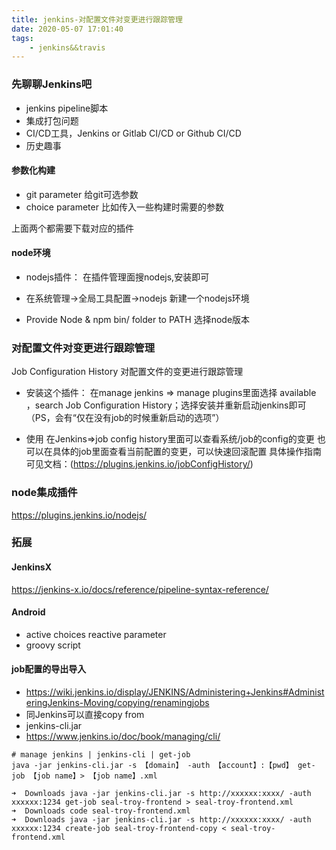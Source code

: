 ```yaml
---
title: jenkins-对配置文件对变更进行跟踪管理
date: 2020-05-07 17:01:40
tags:
    - jenkins&&travis
---
```


### 先聊聊Jenkins吧
- jenkins pipeline脚本
- 集成打包问题
- CI/CD工具，Jenkins or Gitlab CI/CD or Github CI/CD
- 历史趣事


#### 参数化构建
- git parameter
给git可选参数
- choice parameter
比如传入一些构建时需要的参数

上面两个都需要下载对应的插件

#### node环境
- nodejs插件：
在插件管理面搜nodejs,安装即可

- 在系统管理->全局工具配置->nodejs
新建一个nodejs环境

- Provide Node & npm bin/ folder to PATH
选择node版本

### 对配置文件对变更进行跟踪管理
Job Configuration History
对配置文件的变更进行跟踪管理

- 安装这个插件：
在manage jenkins => manage plugins里面选择 available ，search Job Configuration History；选择安装并重新启动jenkins即可（PS，会有“仅在没有job的时候重新启动的选项”）

- 使用
在Jenkins=>job config history里面可以查看系统/job的config的变更
也可以在具体的job里面查看当前配置的变更，可以快速回滚配置
具体操作指南可见文档：(https://plugins.jenkins.io/jobConfigHistory/)

### node集成插件
https://plugins.jenkins.io/nodejs/

### 拓展
#### JenkinsX
https://jenkins-x.io/docs/reference/pipeline-syntax-reference/


#### Android
- active choices reactive parameter
- groovy script

#### job配置的导出导入
- https://wiki.jenkins.io/display/JENKINS/Administering+Jenkins#AdministeringJenkins-Moving/copying/renamingjobs
- 同Jenkins可以直接copy from
 - jenkins-cli.jar
 - https://www.jenkins.io/doc/book/managing/cli/
 ```
 # manage jenkins | jenkins-cli | get-job
 java -jar jenkins-cli.jar -s 【domain】 -auth 【account】:【pwd】 get-job 【job name】> 【job name】.xml
 ```
 ```
➜  Downloads java -jar jenkins-cli.jar -s http://xxxxxx:xxxx/ -auth xxxxxx:1234 get-job seal-troy-frontend > seal-troy-frontend.xml
➜  Downloads code seal-troy-frontend.xml 
➜  Downloads java -jar jenkins-cli.jar -s http://xxxxxx:xxxx/ -auth xxxxxx:1234 create-job seal-troy-frontend-copy < seal-troy-frontend.xml
 ```
 
